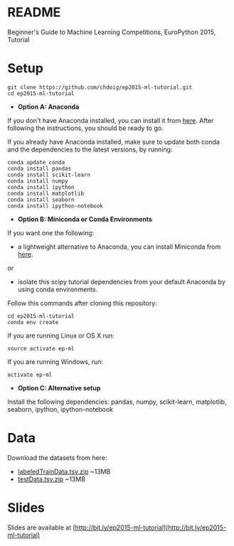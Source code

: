 # README
Beginner's Guide to Machine Learning Competitions, EuroPython 2015, Tutorial

# Setup

```
git clone https://github.com/chdoig/ep2015-ml-tutorial.git
cd ep2015-ml-tutorial
```

- **Option A: Anaconda**

If you don't have Anaconda installed, you can install it from [here](https://store.continuum.io/cshop/anaconda/).
After following the instructions, you should be ready to go. 

If you already have Anaconda installed, make sure to update both conda and the dependencies 
to the latest versions, by running:

```
conda update conda
conda install pandas
conda install scikit-learn
conda install numpy
conda install ipython
conda install matplotlib
conda install seaborn
conda install ipython-notebook
```

- **Option B: Miniconda or Conda Environments**

If you want one the following:

- a lightweight alternative to Anaconda, you can install Miniconda from 
[here](http://conda.pydata.org/miniconda.html). 

or 
- isolate this scipy tutorial dependencies from your default Anaconda by using conda environments.

Follow this commands after cloning this repository:

```
cd ep2015-ml-tutorial
conda env create
```

If you are running Linux or OS X run:

```
source activate ep-ml
```

If you are running Windows, run:

```
activate ep-ml
```

- **Option C: Alternative setup**

Install the following dependencies: pandas, numpy, scikit-learn, matplotlib, seaborn, ipython, ipython-notebook

# Data

Download the datasets from here:

- [labeledTrainData.tsv.zip](https://s3-eu-west-1.amazonaws.com/europython-tutorial/labeledTrainData.tsv.zip) ~13MB
- [testData.tsv.zip](https://s3-eu-west-1.amazonaws.com/europython-tutorial/testData.tsv.zip) ~13MB

# Slides

Slides are available at [http://bit.ly/ep2015-ml-tutorial](http://bit.ly/ep2015-ml-tutorial)
